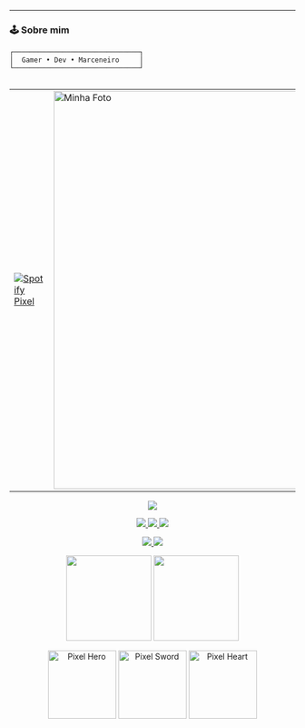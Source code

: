 
---

### 🕹️ Sobre mim
```ascii
┌───────────────────────────────┐
│  Gamer • Dev • Marceneiro     │
└───────────────────────────────┘

```




<table align="left">
  <tr>
    <td>
      <a href="https://open.spotify.com/user/31qd7t3n3pko2nu272rtnsswcd3a">
        <img src="https://spotify-github-profile.kittinanx.com/api/view?uid=31qd7t3n3pko2nu272rtnsswcd3a&cover_image=true&theme=default&bar_color=00ff00&bar_color_cover=true" alt="Spotify Pixel"/>
      </a>
    </td>
    <td>
      <img src="https://i.pinimg.com/736x/6a/d8/8a/6ad88ae2aad1f197a08731f932eb2ca2.jpg" width="700px" alt="Minha Foto"/>
    </td>
  </tr>
</table>


<p align="center"> <img src="https://skillicons.dev/icons?i=html,css,php,javascript,python,cpp,cs,bootstrap,github,vscode,windows&theme=light" /> </p>

<p align="center"> <a href="https://www.linkedin.com/in/wenvel-kaique-989230310/"> <img src="https://img.shields.io/badge/LinkedIn-000000?style=plastic&logo=linkedin&logoColor=00B7EB" /> </a> <a href="https://instagram.com/wenvelkaique"> <img src="https://img.shields.io/badge/Instagram-000000?style=plastic&logo=instagram&logoColor=FF1493" /> </a> <a href="https://discord.com/users/1220200796822700082"> <img src="https://img.shields.io/badge/Discord-000000?style=plastic&logo=discord&logoColor=5865F2" /> </a> </p>
<p align="center"> <a href="https://www.xbox.com/pt-BR/play/user/DuskGuitar29614"> <img src="https://img.shields.io/badge/Xbox-000000?style=plastic&logo=xbox&logoColor=107C10"/> </a> <a href="https://psnprofiles.com/abruzzesecaio"> <img src="https://img.shields.io/badge/PlayStation-000000?style=plastic&logo=playstation&logoColor=003791"/> </a> </p>
<p align="center"> <img src="https://github-readme-stats.vercel.app/api?username=wenvelkaique&theme=chartreuse-dark&show_icons=true&hide_border=true&count_private=true" height="150"/> <img src="https://github-readme-stats.vercel.app/api/top-langs/?username=wenvelkaique&theme=chartreuse-dark&hide_border=true&layout=compact" height="150"/> </p>
<p align="center"> <img src="https://media4.giphy.com/media/8gSh4No47eIGA/200.webp" width="120" alt="Pixel Hero"/> <img src="https://i.pinimg.com/736x/5e/4a/db/5e4adb8130ca1aca31fa306988764064.jpg" width="120" alt="Pixel Sword"/> <img src="https://i.pinimg.com/1200x/12/33/6e/12336ef2701ebce231e9b3eb3ca2a393.jpg" width="120" alt="Pixel Heart"/> 
